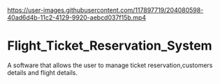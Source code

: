 

https://user-images.githubusercontent.com/117897719/204080598-40ad6d4b-11c2-4129-9920-aebcd037f15b.mp4

# Flight_Ticket_Reservation_System
A software that allows the user to manage ticket reservation,customers details and flight details.
